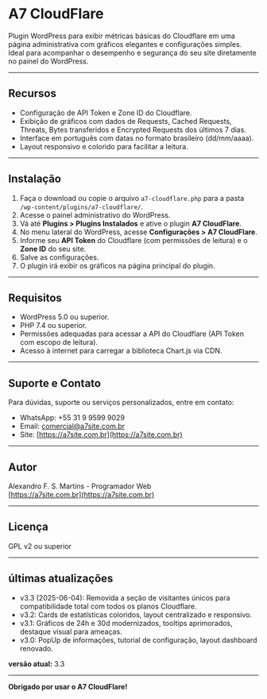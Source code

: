 # A7 CloudFlare

Plugin WordPress para exibir métricas básicas do Cloudflare em uma página administrativa com gráficos elegantes e configurações simples. Ideal para acompanhar o desempenho e segurança do seu site diretamente no painel do WordPress.

---

## Recursos

- Configuração de API Token e Zone ID do Cloudflare.
- Exibição de gráficos com dados de Requests, Cached Requests, Threats, Bytes transferidos e Encrypted Requests dos últimos 7 dias.
- Interface em português com datas no formato brasileiro (dd/mm/aaaa).
- Layout responsivo e colorido para facilitar a leitura.

---

## Instalação

1. Faça o download ou copie o arquivo `a7-cloudflare.php` para a pasta `/wp-content/plugins/a7-cloudflare/`.
2. Acesse o painel administrativo do WordPress.
3. Vá até **Plugins > Plugins Instalados** e ative o plugin **A7 CloudFlare**.
4. No menu lateral do WordPress, acesse **Configurações > A7 CloudFlare**.
5. Informe seu **API Token** do Cloudflare (com permissões de leitura) e o **Zone ID** do seu site.
6. Salve as configurações.
7. O plugin irá exibir os gráficos na página principal do plugin.

---

## Requisitos

- WordPress 5.0 ou superior.
- PHP 7.4 ou superior.
- Permissões adequadas para acessar a API do Cloudflare (API Token com escopo de leitura).
- Acesso à internet para carregar a biblioteca Chart.js via CDN.

---

## Suporte e Contato

Para dúvidas, suporte ou serviços personalizados, entre em contato:

- WhatsApp: +55 31 9 9599 9029
- Email: comercial@a7site.com.br
- Site: [https://a7site.com.br](https://a7site.com.br)

---

## Autor

Alexandro F. S. Martins - Programador Web  
[https://a7site.com.br](https://a7site.com.br)

---

## Licença

GPL v2 ou superior

---

## últimas atualizações

- v3.3 (2025-06-04): Removida a seção de visitantes únicos para compatibilidade total com todos os planos Cloudflare.
- v3.2: Cards de estatísticas coloridos, layout centralizado e responsivo.
- v3.1: Gráficos de 24h e 30d modernizados, tooltips aprimorados, destaque visual para ameaças.
- v3.0: PopUp de informações, tutorial de configuração, layout dashboard renovado.

**versão atual:** 3.3

---

**Obrigado por usar o A7 CloudFlare!**